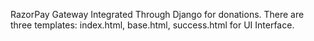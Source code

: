 RazorPay Gateway Integrated Through Django for donations. There are three templates: index.html, base.html, success.html for UI Interface.

